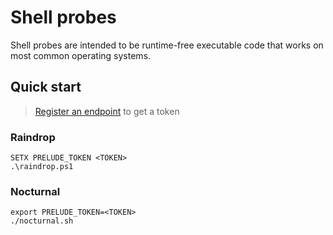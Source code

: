 # Shell probes

Shell probes are intended to be runtime-free executable code that works on most common operating systems.

## Quick start

> [Register an endpoint](https://docs.prelude.org/docs/probes#registering-endpoints) to get a token

### Raindrop 

```terminal
SETX PRELUDE_TOKEN <TOKEN>
.\raindrop.ps1
```

### Nocturnal

```terminal
export PRELUDE_TOKEN=<TOKEN>
./nocturnal.sh
```
